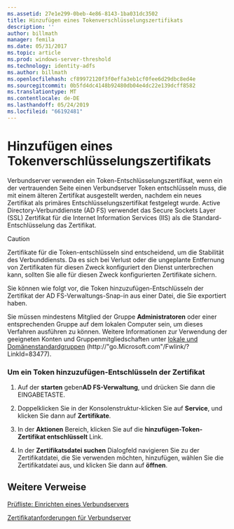 ```yaml
---
ms.assetid: 27e1e299-0beb-4e86-8143-1ba031dc3502
title: Hinzufügen eines Tokenverschlüsselungszertifikats
description: ''
author: billmath
manager: femila
ms.date: 05/31/2017
ms.topic: article
ms.prod: windows-server-threshold
ms.technology: identity-adfs
ms.author: billmath
ms.openlocfilehash: cf89972120f3f0effa3eb1cf0fee6d29dbc8ed4e
ms.sourcegitcommit: 0b5fd4dc4148b92480db04e4dc22e139dcff8582
ms.translationtype: MT
ms.contentlocale: de-DE
ms.lasthandoff: 05/24/2019
ms.locfileid: "66192481"
---
```

# <a name="add-a-token-decrypting-certificate"></a>Hinzufügen eines Tokenverschlüsselungszertifikats

Verbundserver verwenden ein Token\-Entschlüsselungszertifikat, wenn ein der vertrauenden Seite einen Verbundserver Token entschlüsseln muss, die mit einem älteren Zertifikat ausgestellt werden, nachdem ein neues Zertifikat als primäres Entschlüsselungszertifikat festgelegt wurde. Active Directory-Verbunddienste \(AD FS\) verwendet das Secure Sockets Layer \(SSL\) Zertifikat für die Internet Information Services \(IIS\) als die Standard-Entschlüsselung das Zertifikat.  
  
> [!CAUTION]  
> Zertifikate für die Token\-entschlüsseln sind entscheidend, um die Stabilität des Verbunddiensts. Da es sich bei Verlust oder die ungeplante Entfernung von Zertifikaten für diesen Zweck konfiguriert den Dienst unterbrechen kann, sollten Sie alle für diesen Zweck konfigurierten Zertifikate sichern.  
  
Sie können wie folgt vor, die Token hinzuzufügen\-Entschlüsseln der Zertifikat der AD FS-Verwaltungs-Snap\-in aus einer Datei, die Sie exportiert haben.  
  
Sie müssen mindestens Mitglied der Gruppe **Administratoren** oder einer entsprechenden Gruppe auf dem lokalen Computer sein, um dieses Verfahren ausführen zu können.  Weitere Informationen zur Verwendung der geeigneten Konten und Gruppenmitgliedschaften unter [lokale und Domänenstandardgruppen](https://go.microsoft.com/fwlink/?LinkId=83477) \(http:\/\/"go.Microsoft.com"\/Fwlink\/? LinkId\=83477\).   
  
### <a name="to-add-a-token-decrypting-certificate"></a>Um ein Token hinzuzufügen\-Entschlüsseln der Zertifikat  
  
1.  Auf der **starten** geben**AD FS-Verwaltung**, und drücken Sie dann die EINGABETASTE.  
  
2.  Doppelklicken Sie in der Konsolenstruktur\-klicken Sie auf **Service**, und klicken Sie dann auf **Zertifikate**.  
  
3.  In der **Aktionen** Bereich, klicken Sie auf die **hinzufügen-Token\-Zertifikat entschlüsselt** Link.  
  
4.  In der **Zertifikatsdatei suchen** Dialogfeld navigieren Sie zu der Zertifikatdatei, die Sie verwenden möchten, hinzufügen, wählen Sie die Zertifikatdatei aus, und klicken Sie dann auf **öffnen**.  
  
## <a name="additional-references"></a>Weitere Verweise  
[Prüfliste: Einrichten eines Verbundservers](Checklist--Setting-Up-a-Federation-Server.md)  
  
[Zertifikatanforderungen für Verbundserver](https://technet.microsoft.com/library/dd807040.aspx)  
  

